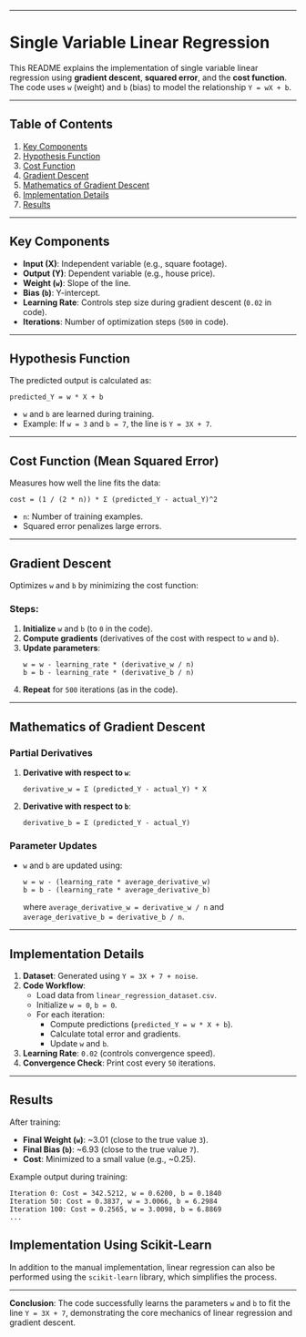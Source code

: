 
---

# Single Variable Linear Regression

This README explains the implementation of single variable linear regression using **gradient descent**, **squared error**, and the **cost function**. The code uses `w` (weight) and `b` (bias) to model the relationship `Y = wX + b`.

---

## Table of Contents
1. [Key Components](#key-components)
2. [Hypothesis Function](#hypothesis-function)
3. [Cost Function](#cost-function)
4. [Gradient Descent](#gradient-descent)
5. [Mathematics of Gradient Descent](#mathematics-of-gradient-descent)
6. [Implementation Details](#implementation-details)
7. [Results](#results)

---

## Key Components
- **Input (X)**: Independent variable (e.g., square footage).
- **Output (Y)**: Dependent variable (e.g., house price).
- **Weight (`w`)**: Slope of the line.
- **Bias (`b`)**: Y-intercept.
- **Learning Rate**: Controls step size during gradient descent (`0.02` in code).
- **Iterations**: Number of optimization steps (`500` in code).

---

## Hypothesis Function
The predicted output is calculated as:
```
predicted_Y = w * X + b
```
- `w` and `b` are learned during training.
- Example: If `w = 3` and `b = 7`, the line is `Y = 3X + 7`.

---

## Cost Function (Mean Squared Error)
Measures how well the line fits the data:
```
cost = (1 / (2 * n)) * Σ (predicted_Y - actual_Y)^2
```
- `n`: Number of training examples.
- Squared error penalizes large errors.

---

## Gradient Descent
Optimizes `w` and `b` by minimizing the cost function:

### Steps:
1. **Initialize** `w` and `b` (to `0` in the code).
2. **Compute gradients** (derivatives of the cost with respect to `w` and `b`).
3. **Update parameters**:
   ```
   w = w - learning_rate * (derivative_w / n)
   b = b - learning_rate * (derivative_b / n)
   ```
4. **Repeat** for `500` iterations (as in the code).

---

## Mathematics of Gradient Descent

### Partial Derivatives
1. **Derivative with respect to `w`**:
   ```
   derivative_w = Σ (predicted_Y - actual_Y) * X
   ```
2. **Derivative with respect to `b`**:
   ```
   derivative_b = Σ (predicted_Y - actual_Y)
   ```

### Parameter Updates
- `w` and `b` are updated using:
  ```
  w = w - (learning_rate * average_derivative_w)
  b = b - (learning_rate * average_derivative_b)
  ```
  where `average_derivative_w = derivative_w / n` and `average_derivative_b = derivative_b / n`.

---

## Implementation Details
1. **Dataset**: Generated using `Y = 3X + 7 + noise`.
2. **Code Workflow**:
   - Load data from `linear_regression_dataset.csv`.
   - Initialize `w = 0`, `b = 0`.
   - For each iteration:
     - Compute predictions (`predicted_Y = w * X + b`).
     - Calculate total error and gradients.
     - Update `w` and `b`.
3. **Learning Rate**: `0.02` (controls convergence speed).
4. **Convergence Check**: Print cost every `50` iterations.

---

## Results
After training:
- **Final Weight (`w`)**: ~3.01 (close to the true value `3`).
- **Final Bias (`b`)**: ~6.93 (close to the true value `7`).
- **Cost**: Minimized to a small value (e.g., ~0.25).

Example output during training:
```
Iteration 0: Cost = 342.5212, w = 0.6200, b = 0.1840
Iteration 50: Cost = 0.3837, w = 3.0066, b = 6.2984
Iteration 100: Cost = 0.2565, w = 3.0098, b = 6.8869
...
```


## Implementation Using Scikit-Learn

In addition to the manual implementation, linear regression can also be performed using the `scikit-learn` library, which simplifies the process.

---

**Conclusion**: The code successfully learns the parameters `w` and `b` to fit the line `Y = 3X + 7`, demonstrating the core mechanics of linear regression and gradient descent.